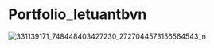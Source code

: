 # Portfolio_letuantbvn
![331139171_748448403427230_2727044573156564543_n](https://user-images.githubusercontent.com/43996932/220309373-84fc0d08-e062-4e22-804c-65910a40358a.jpg)
